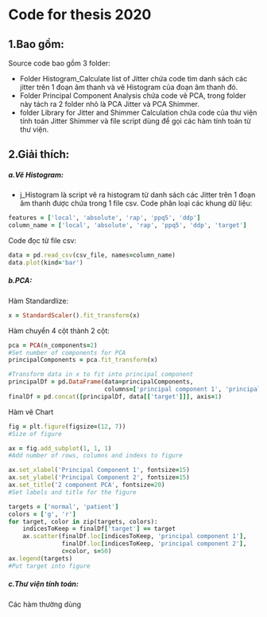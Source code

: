 # Code for thesis 2020

## **1.Bao gồm:**
Source code bao gồm 3 folder:
- Folder Histogram_Calculate list of Jitter chứa code tìm danh sách các jitter trên 1 đoạn âm thanh và vẽ Histogram của đoạn âm thanh đó.
- Folder Principal Component Analysis chứa code vẽ PCA, trong folder này tách ra 2 folder nhỏ là PCA Jitter và PCA Shimmer.
- folder Library for Jitter and Shimmer Calculation chứa code của thư viện tính toán Jitter Shimmer và file script dùng để gọi các hàm tính toán từ thư viện.

## **2.Giải thích:**
##### **a.Vẽ Histogram:**
- j_Histogram là script vẽ ra histogram từ danh sách các Jitter trên 1 đoạn âm thanh được chứa trong 1 file csv.
Code phân loại các khung dữ liệu:
```ruby
features = ['local', 'absolute', 'rap', 'ppq5', 'ddp']
column_name = ['local', 'absolute', 'rap', 'ppq5', 'ddp', 'target']
```
Code đọc từ file csv:
```ruby
data = pd.read_csv(csv_file, names=column_name)
data.plot(kind='bar')
```

##### **b.PCA:**
Hàm Standardlize:
```ruby
x = StandardScaler().fit_transform(x)
```
Hàm chuyển 4 cột thành 2 cột:
```ruby
pca = PCA(n_components=2)
#Set number of components for PCA
principalComponents = pca.fit_transform(x)

#Transform data in x to fit into principal component
principalDf = pd.DataFrame(data=principalComponents,
                           columns=['principal component 1', 'principal component 2'])
finalDf = pd.concat([principalDf, data[['target']]], axis=1)
```
Hàm vẽ Chart
```ruby
fig = plt.figure(figsize=(12, 7))
#Size of figure

ax = fig.add_subplot(1, 1, 1)
#Add number of rows, columns and indexs to figure

ax.set_xlabel('Principal Component 1', fontsize=15)
ax.set_ylabel('Principal Component 2', fontsize=15)
ax.set_title('2 component PCA', fontsize=20)
#Set labels and title for the figure

targets = ['normal', 'patient']
colors = ['g', 'r']
for target, color in zip(targets, colors):
    indicesToKeep = finalDf['target'] == target
    ax.scatter(finalDf.loc[indicesToKeep, 'principal component 1'],
               finalDf.loc[indicesToKeep, 'principal component 2'],
               c=color, s=50)
ax.legend(targets)
#Put target into figure
```
##### **c.Thư viện tính toán:**
Các hàm thường dùng

